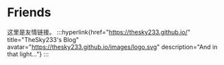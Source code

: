 # Friends

这里是友情链接。
:::hyperlink{href="https://thesky233.github.io/" title="TheSky233's Blog" avatar="https://thesky233.github.io/images/logo.svg" description="And in that light..."}
:::
